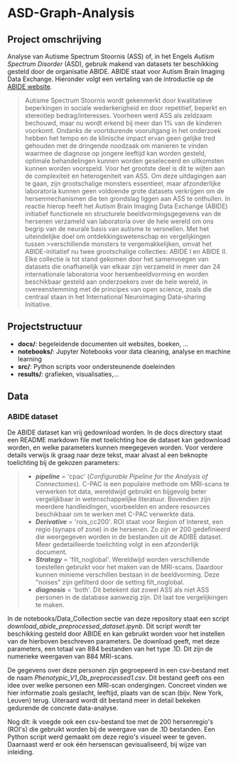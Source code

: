 # ASD-Graph-Analysis

## Project omschrijving
Analyse van Autisme Spectrum Stoornis (ASS) of, in het Engels *Autism Spectrum Disorder* (ASD), gebruik makend van datasets ter beschikking gesteld door de organisatie ABIDE.
ABIDE staat voor Autism Brain Imaging Data Exchange. Hieronder volgt een vertaling van de introductie op de [ABIDE website](https://fcon_1000.projects.nitrc.org/indi/abide/).

>Autisme Spectrum Stoornis wordt gekenmerkt door kwalitatieve beperkingen in sociale wederkerigheid en door repetitief, beperkt en stereotiep bedrag/interesses. Voorheen werd ASS als zeldzaam bechouwd, maar nu wordt erkend bij meer dan 1% van de kinderen voorkomt. Ondanks de voortdurende vooruitgang in het onderzoek hebben het tempo en de klinische impact ervan geen gelijke tred gehouden met de dringende noodzaak om manieren te vinden waarmee de diagnose op jongere leeftijd kan worden gesteld, optimale behandelingen kunnen worden geseleceerd en uitkomsten kunnen worden voorspeld. Voor het grootste deel is dit te wijten aan de complexiteit en heterogeniteit van ASS. Om deze uitdagingen aan te gaan, zijn grootschalige monsters essentieel, maar afzonderlijke laboratoria kunnen geen voldoende grote datasets verkrijgen om de hersenmechanismen die ten grondslag liggen aan ASS te onthullen. In reactie hierop heeft het Autism Brain Imaging Data Exchange (ABIDE) initiatief functionele en structurele beeldvormingsgegevens van de hersenen verzameld van laboratoria over de hele wereld om ons begrip van de neurale basis van autisme te versnellen. Met het uiteindelijke doel om ontdekkingswetenschap en vergelijkingen tussen >verschillende monsters te vergemakkelijken, omvat het ABIDE-initiatief nu twee grootschalige collecties: ABIDE I en ABIDE II. Elke collectie is tot stand gekomen door het samenvoegen van datasets die onafhanelijk van elkaar zijn verzameld in meer dan 24 internationale laboratoria voor hersenbeeldvorming en worden beschikbaar gesteld aan onderzoekers over de hele wereld, in overeenstemming met de principes van open science, zoals die centraal staan in het International Neuroimaging Data-sharing Initiative.

## Projectstructuur
- **docs/**: begeleidende documenten uit websites, boeken, ...
- **notebooks/**: Jupyter Notebooks voor data cleaning, analyse en machine learning
- **src/**: Python scripts voor ondersteunende doeleinden
- **results/**: grafieken, visualisaties,...

## Data
### ABIDE dataset
De ABIDE dataset kan vrij gedownload worden. In de docs directory staat een README markdown file met toelichting hoe de dataset kan gedownload worden, en welke parameters kunnen meegegeven worden. Voor verdere details verwijs ik graag naar deze tekst, maar alvast al een beknopte toelichting bij de gekozen parameters:
> - ***pipeline*** = 'cpac' (*Configurable Pipeline for the Analysis of Connectomes*). C-PAC is een populaire methode om MRI-scans te verwerken tot data, wereldwijd gebruikt en bijgevolg beter vergelijkbaar in wetenschappelijke literatuur. Bovendien zijn meerdere handleidingen, voorbeelden en andere resources beschikbaar om te werken met C-PAC verwerkte data.
>- ***Derivative*** = 'rois_cc200'. ROI staat voor Region of Interest, een regio (synaps of zone) in de hersenen. Zo zijn er 200 gedefinieerd die weergegeven worden in de bestanden uit de ADIBE dataset. Meer gedetailleerde toelichting volgt in een afzonderlijk document.
>- ***Strategy*** = 'filt_noglobal'. Wereldwijd worden verschillende toestellen gebruikt voor het maken van de MRI-scans. Daardoor kunnen minieme verschillen bestaan in de beeldvorming. Deze "noises" zijn gefilterd door de setting filt_noglobal.
>- ***diagnosis*** = 'both'. Dit betekent dat zowel ASS als niet ASS personen in de database aanwezig zijn. Dit laat toe vergelijkingen te maken.

In de notebooks/Data_Collection sectie van deze repository staat een script *download_abide_preprocessed_dataset.ipynb*. Dit script wordt ter beschikking gesteld door ABIDE en kan gebruikt worden voor het instellen van de hierboven beschreven parameters. De download geeft, met deze parameters, een totaal van 884 bestanden van het type .1D. Dit zijn de numerieke weergaven van 884 MRI-scans. 

De gegevens over deze personen zijn gegroepeerd in een csv-bestand met de naam *Phenotypic_V1_0b_preprocessed1.csv*. Dit bestand geeft ons een idee over welke personen een MRI-scan ondergingen. Concreet vinden we hier informatie zoals geslacht, leeftijd, plaats van de scan (bijv. New York, Leuven) terug. Uiteraard wordt dit bestand meer in detail bekeken gedurende de concrete data-analyse.

Nog dit: ik voegde ook een csv-bestand toe met de 200 hersenregio's (ROI's) die gebruikt worden bij de weergave van de .1D bestanden. Een Python script werd gemaakt om deze regio's visueel weer te geven. Daarnaast werd er ook één hersenscan gevisualiseerd, bij wijze van inleiding. 
